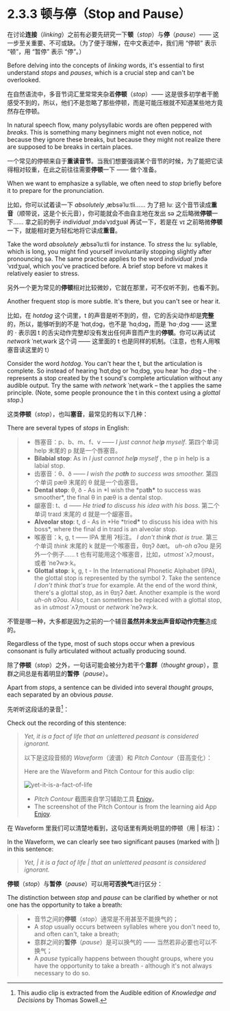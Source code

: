 # 2.3.3 顿与停（Stop and Pause）

在讨论**连接**（_linking_）之前有必要先研究一下**顿**（_stop_）与**停**（_pause_）—— 这一步至关重要、不可或缺。（为了便于理解，在中文表述中，我们用 “停顿” 表示 “顿”，用 “暂停” 表示 “停”。）

Before delving into the concepts of _linking_ words, it's essential to first understand _stops_ and _pauses_, which is a crucial step and can't be overlooked.

在自然语流中，多音节词汇里常常夹杂着**停顿**（_stop_）—— 这是很多初学者干脆感受不到的，所以，他们不是忽略了那些停顿，而是可能压根就不知道某些地方竟然存在停顿。

In natural speech flow, many polysyllabic words are often peppered with _breaks_. This is something many beginners might not even notice, not because they ignore these breaks, but because they might not realize there are supposed to be breaks in certain places.

一个常见的停顿来自于**重读音节**。当我们想要强调某个音节的时候，为了能把它读得相对较重，在此之前往往需要**停顿**一下 —— 做个准备。

When we want to emphasize a syllable, we often need to _stop_ briefly before it to prepare for the pronunciation.

比如，你可以试着读一下 _absolutely_ <span class="pho alt">ˌæbsəˈluːtli</span><span class="speak-word-inline" data-audio-us-male="/audios/us/absolutely-us-male.mp3" data-audio-us-female="/audios/us/absolutely-us-female.mp3"></span>…… 为了把 <span class="pho alt">luː</span> 这个音节读成**重音**（顺带说，这是个长元音），你可能就会不由自主地在发出 <span class="pho">sə</span> 之后略微**停顿**一下…… 拿之前的例子 _individual_ <span class="pho alt">ˌɪndəˈvɪdʒuəl</span><span class="speak-word-inline" data-audio-us-male="/audios/us/individual-us-male.mp3" data-audio-us-female="/audios/us/individual-us-female.mp3"></span> 再试一下，若是在 <span class="pho alt">vɪ</span> 之前略微**停顿**一下，就能相对更为轻松地将它读成**重音**。

Take the word _absolutely_ <span class="pho alt">ˌæbsəˈluːtli</span><span class="speak-word-inline" data-audio-us-male="/audios/us/absolutely-us-male.mp3" data-audio-us-female="/audios/us/absolutely-us-female.mp3"></span> for instance. To _stress_ the <span class="pho alt">luː</span> syllable, which is long, you might find yourself involuntarily stopping slightly after pronouncing <span class="pho">sə</span>. The same practice applies to the word _individual_ <span class="pho alt">ˌɪndəˈvɪdʒuəl</span><span class="speak-word-inline" data-audio-us-male="/audios/us/individual-us-male.mp3" data-audio-us-female="/audios/us/individual-us-female.mp3"></span>, which you've practiced before. A brief stop before <span class="pho alt">vɪ</span> makes it relatively easier to stress.

另外一个更为常见的**停顿**相对比较微妙，它就在那里，可不仅听不到，也看不到。

Another frequent stop is more subtle. It's there, but you can't see or hear it.

比如，在 _hotdog_ 这个词里，<span class="pho">t</span> 的声音是听不到的，但，它的舌尖动作却是**完整**的，所以，能够听到的不是 <span class="pho alt">ˈhɑtˌdɔg</span>，也不是 <span class="pho alt">ˈhɑˌdɔg</span>，而是 <span class="pho alt">ˈhɑ·ˌdɔg</span><span class="speak-word-inline" data-audio-us-male="/audios/us/hotdog-us-male.mp3" data-audio-us-female="/audios/us/hotdog-us-female.mp3"></span> —— 这里的 <span class="pho">·</span> 表示因 <span class="pho">t</span> 的舌尖动作完整却没有发出任何声音而产生的**停顿**。你可以再试试 _network_ <span class="pho alt">ˈnetˌwərk</span><span class="speak-word-inline" data-audio-us-male="/audios/us/network-us-male.mp3" data-audio-us-female="/audios/us/network-us-female.mp3"></span> 这个词 —— 这里面的 <span class="pho">t</span> 也是同样的机制。（注意，也有人用喉塞音读这里的 <span class="pho">t</span>）

Consider the word _hotdog_. You can't hear the <span class="pho">t</span>, but the articulation is complete. So instead of hearing <span class="pho alt">ˈhɑtˌdɔg</span> or <span class="pho alt">ˈhɑˌdɔg</span>, you hear <span class="pho alt">ˈhɑ·ˌdɔg</span><span class="speak-word-inline" data-audio-us-male="/audios/us/hotdog-us-male.mp3" data-audio-us-female="/audios/us/hotdog-us-female.mp3"></span> – the <span class="pho">·</span> represents a stop created by the <span class="pho">t</span> sound's complete articulation without any audible output. Try the same with _network_ <span class="pho alt">ˈnetˌwərk</span><span class="speak-word-inline" data-audio-us-male="/audios/us/network-us-male.mp3" data-audio-us-female="/audios/us/network-us-female.mp3"></span> – the <span class="pho">t</span> applies the same principle. (Note, some people pronounce the <span class="pho">t</span> in this context using a _glottal stop_.)

这类**停顿**（_stop_），也叫**塞音**，最常见的有以下几种：

There are several types of _stops_ in English:

> - 唇塞音：<span class="pho">p</span>、<span class="pho">b</span>、<span class="pho">m</span>、<span class="pho">f</span>、<span class="pho">v</span> —— _I just cannot hel**p** myself_. <span class="speak-word-inline" data-audio-us-male="/audios/us/sentence-just-cannot-alloy.mp3" data-audio-us-female="/audios/us/sentence-just-cannot-nova.mp3"></span> 第四个单词 <span class="pho alt">help</span> 末尾的 <span class="pho">p</span> 就是一个唇塞音。
> - **Bilabial stop**: As in _I just cannot hel**p** myself_ <span class="speak-word-inline" data-audio-us-male="/audios/us/sentence-just-cannot-alloy.mp3" data-audio-us-female="/audios/us/sentence-just-cannot-nova.mp3"></span>, the <span class="pho">p</span> in <span class="pho alt">help</span> is a labial stop.
> - 齿塞音：<span class="pho">θ</span>、<span class="pho">ð</span> —— _I wish the pa**th** to success was smoother._<span class="speak-word-inline" data-audio-us-male="/audios/us/sentence-wish-the-alloy.mp3" data-audio-us-female="/audios/us/sentence-wish-the-nova.mp3"></span> 第四个单词 <span class="pho alt">pæθ</span> 末尾的 <span class="pho">θ</span> 就是一个齿塞音。
> - **Dental stop**: <span class="pho">θ</span>, <span class="pho">ð</span> - As in *I wish the *pa**th\*** to success was smoother\*<span class="speak-word-inline" data-audio-us-male="/audios/us/sentence-wish-the-alloy.mp3" data-audio-us-female="/audios/us/sentence-wish-the-nova.mp3"></span>, the final <span class="pho">θ</span> in <span class="pho alt">pæθ</span> is a dental stop.
> - 龈塞音: <span class="pho">t</span>、<span class="pho">d</span> —— _He trie**d** to discuss his idea with his boss._<span class="speak-word-inline" data-audio-us-male="/audios/us/sentence-tried-to-alloy.mp3" data-audio-us-female="/audios/us/sentence-tried-to-nova.mp3"></span> 第二个单词 <span class="pho alt">traɪd</span> 末尾的 <span class="pho">d</span> 就是一个龈塞音。
> - **Alveolar stop**: <span class="pho">t</span>, <span class="pho">d</span> - As in *He *trie**d\*** to discuss his idea with his boss\*<span class="speak-word-inline" data-audio-us-male="/audios/us/sentence-tried-to-alloy.mp3" data-audio-us-female="/audios/us/sentence-tried-to-nova.mp3"></span>, where the final <span class="pho">d</span> in <span class="pho alt">traɪd</span> is an alveolar stop.
> - 喉塞音：<span class="pho">k</span>, <span class="pho">g</span>, <span class="pho">t</span> —— IPA 里用 <span class="pho">ʔ</span>标注。 _I don't thin**k** that is true._<span class="speak-word-inline" data-audio-us-male="/audios/us/sentence-don't-think-alloy.mp3" data-audio-us-female="/audios/us/sentence-don't-think-nova.mp3"></span> 第三个单词 _think_ 末尾的 <span class="pho">k</span> 就是一个喉塞音，<span class="pho alt">θɪŋʔ ðæt</span>。 _uh-oh_ <span class="pho alt">ɑʔoʊ</span><span class="speak-word-inline" data-audio-us-female="/audios/us/Uh-Oh.mp3"></span> 是另外一个例子…… <span class="pho">t</span> 也有可能用这个喉塞音，比如，_utmost_ <span class="pho alt">ˈʌʔˌmoʊst</span><span class="speak-word-inline" data-audio-us-male="/audios/us/utmost-us-male.mp3" data-audio-us-female="/audios/us/utmost-us-female.mp3"></span>，或者 <span class="pho alt">ˈneʔwɝːk</span><span class="speak-word-inline" data-audio-us-male="/audios/us/network-us-male.mp3" data-audio-us-female="/audios/us/network-us-female.mp3"></span>。
> - **Glottal stop**: <span class="pho">k</span>, <span class="pho">g</span>, <span class="pho">t</span> - In the International Phonetic Alphabet (IPA), the glottal stop is represented by the symbol <span class="pho">ʔ</span>. Take the sentence _I don't think that's true_<span class="speak-word-inline" data-audio-us-male="/audios/us/sentence-don't-think-alloy.mp3" data-audio-us-female="/audios/us/sentence-don't-think-nova.mp3"></span> for example. At the end of the word _think_, there's a glottal stop, as in <span class="pho alt">θɪŋʔ ðæt</span>. Another example is the word _uh-oh_ <span class="pho alt">ɑʔoʊ</span><span class="speak-word-inline" data-audio-us-female="/audios/us/Uh-Oh.mp3"></span>. Also, <span class="pho">t</span> can sometimes be replaced with a glottal stop, as in _utmost_ <span class="pho alt">ˈʌʔˌmoʊst</span><span class="speak-word-inline" data-audio-us-male="/audios/us/utmost-us-male.mp3" data-audio-us-female="/audios/us/utmost-us-female.mp3"></span> or _network_ <span class="pho alt">ˈneʔwɝːk</span><span class="speak-word-inline" data-audio-us-male="/audios/us/network-us-male.mp3" data-audio-us-female="/audios/us/network-us-female.mp3"></span>.

不管是哪一种，大多都是因为之前的一个辅音**虽然并未发出声音却动作完整**造成的。

Regardless of the type, most of such stops occur when a previous consonant is fully articulated without actually producing sound.

除了**停顿**（_stop_）之外，一句话可能会被分为若干个**意群**（_thought group_），意群之间总是有着明显的**暂停**（_pause_）。

Apart from _stops_, a sentence can be divided into several _thought groups_, each separated by an obvious _pause_.

先听听这段话的录音[^1]：

Check out the recording of this stentence:

> _Yet, it is a fact of life that an unlettered peasant is considered ignorant._ <span class="speak-word-inline" data-audio-us-male="/audios/us/yet-it-is-a-fact.mp3"></span>
>
> 以下是这段音频的 _Waveform_（波谱）和 _Pitch Contour_（音高变化）：
>
> Here are the Waveform and Pitch Contour for this audio clip:
>
> ![yet-it-is-a-fact-of-life](/images/yet-it-is-a-fact-of-life.png)
>
> - _Pitch Contour_ 截图来自学习辅助工具 [Enjoy](https://github.com/zuodaotech/everyone-can-use-english)。
> - The screenshot of the Pitch Contour is from the learning aid App [Enjoy](https://github.com/zuodaotech/everyone-can-use-english).

在 Waveform 里我们可以清楚地看到，这句话里有两处明显的停顿（用 <span class="pho">|</span> 标注）：

In the Waveform, we can clearly see two significant pauses (marked with <span class="pho">|</span>) in this sentence:

> _Yet, | it is a fact of life | that an unlettered peasant is considered ignorant._ <span class="speak-word-inline" data-audio-us-male="/audios/us/yet-it-is-a-fact.mp3"></span>

**停顿**（_stop_）与**暂停**（_pause_）可以用**可否换气**进行区分：

The distinction between _stop_ and _pause_ can be clarified by whether or not one has the opportunity to take a breath:

> - 音节之间的**停顿**（_stop_）通常是不用甚至不能换气的；
> - A _stop_ usually occurs between syllables where you don't need to, and often can't, take a breath;
> - 意群之间的**暂停**（_pause_）是可以换气的 —— 当然若非必要也可以不换气；
> - A _pause_ typically happens between thought groups, where you have the opportunity to take a breath - although it's not always necessary to do so.

[^1]: This audio clip is extracted from the Audible edition of _Knowledge and Decisions_ by Thomas Sowell.
